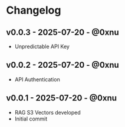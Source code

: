 # Changelog

## v0.0.3 - 2025-07-20 - @0xnu
* Unpredictable API Key

## v0.0.2 - 2025-07-20 - @0xnu
* API Authentication

## v0.0.1 - 2025-07-20 - @0xnu
* RAG S3 Vectors developed
* Initial commit